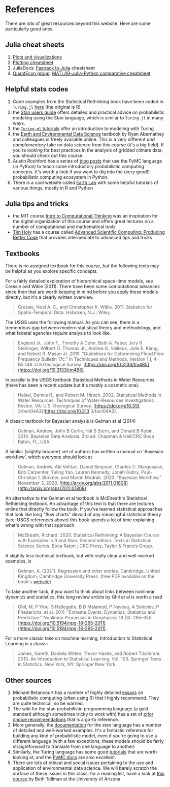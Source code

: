 # References

There are lots of great resources beyond this website.
Here are some particularly good ones.

## Julia cheat sheets

1. [Plots and visualizations](/plots_tutorial/)
1. [Plotting cheatsheet](https://github.com/sswatson/cheatsheets/blob/master/plotsjl-cheatsheet.pdf)
1. JuliaDocs: [Fastrack to Julia](https://juliadocs.github.io/Julia-Cheat-Sheet/) cheatsheet
1. [QuantEcon group](https://quantecon.org): [MATLAB-Julia-Python comparative cheatsheet](https://cheatsheets.quantecon.org/)

## Helpful stats codes

1. Code examples from the Statistical Rethinking book have been coded in `Turing.jl` [here](https://statisticalrethinkingjulia.github.io/TuringModels.jl/) (the original is R)
1. the [Stan users guide](https://mc-stan.org/docs/2_28/reference-manual/index.html) offers detailed and practical advice on probabilistic modeling using the Stan language, which is similar to `Turing.jl` in many ways.
1. the [`Turing.ml` tutorials](https://turing.ml/dev/tutorials/) offer an introduction to modeling with Turing
1. the [Earth and Environmental Data Science](earth-env-data-science.github.io/) textbook by Ryan Abernathey and colleagues is freely available online. This is a very different _and complementary_ take on data science from this course (it's a big field). If you're looking for best practices in the analysis of gridded climate data, you should check out this course.
1. Austin Rochford has a series of [blog posts](https://austinrochford.com/posts/intro-prob-prog-pymc.html) that use the PyMC language (in Python) to teach some introductory probabilistic computing concepts. It's worth a look if you want to dig into the (very good!) probabilistic computing ecosystem in Python.
1. There is a cool website called [Earth Lab](https://www.earthdatascience.org/about/) with some helpful tutorials of various things, mostly in R and Python

## Julia tips and tricks

- the MIT course [Intro to Computational Thinking](https://computationalthinking.mit.edu/) was an inspiration for the digital organization of this course and offers great lectures on a number of computational and mathematical tools
- [Tim Holy](https://neuroscience.wustl.edu/people/timothy-holy-phd/) has a course called [Advanced Scientific Computing: Producing Better Code](https://www.youtube.com/watch?v=x4oi0IKf52w&list=PL-G47MxHVTewUm5ywggLvmbUCNOD2RbKA) that provides intermediate to advanced tips and tricks

## Textbooks

There is no assigned textbook for this course, but the following texts may be helpful as you explore specific concepts.

For a fairly detailed exploration of hierarchical space-time models, see Cressie and Wikle (2011).
There have been some computational advances since then that are worth keeping in mind before you apply these models directly, but it's a clearly written overview.

> Cressie, Noel A. C., and Christopher K. Wikle. 2011. Statistics for Spatio-Temporal Data. Hoboken, N.J.: Wiley.

The USGS uses the following manual.
As you can see, there is a tremendous gap between modern statistical theory and methodology, and what federal agencies *require* analysis to look like.

> England Jr., John F., Timothy A Cohn, Beth A. Faber, Jery R. Stedinger, Wilbert O. Thomas Jr., Andrea G. Veilleux, Julie E. Kiang, and Robert R. Mason Jr. 2019. “Guidelines for Determining Flood Flow Frequency Bulletin 17c.” In Techniques and Methods, Version 1.1, 4-B5:148. U.S.Geological Survey. [https://doi.org/10.3133/tm4B5](https://doi.org/10.3133/tm4B5).

In parallel is the USGS textbook Statistical Methods in Water Resources (there has been a recent update but it's mostly a cosmetic one).

> Helsel, Dennis R., and Robert M. Hirsch. 2002. Statistical Methods in Water Resources. Techniques of Water-Resources Investigations. Reston, VA: U.S. Geological Survey. [https://doi.org/10.313 3/twri04A3](https://doi.org/10.313 3/twri04A3).

A classic textbook for Bayesian analysis is Gelman et al (2014)

> Gelman, Andrew, John B Carlin, Hal S Stern, and Donald B Rubin. 2014. Bayesian Data Analysis. 3rd ed. Chapman & Hall/CRC Boca Raton, FL, USA.

A simliar (slightly broader) set of authors has written a manual on 'Bayesian workflow', which everyone should look at

> Gelman, Andrew, Aki Vehtari, Daniel Simpson, Charles C. Margossian, Bob Carpenter, Yuling Yao, Lauren Kennedy, Jonah Gabry, Paul-Christian 1. Bürkner, and Martin Modrák. 2020. “Bayesian Workflow.” November 3, 2020. [http://arxiv.org/abs/2011.01808](http://arxiv.org/abs/2011.01808).

An alternative to the Gelman et al textbook is McElreath's Statistical Rethinking textbook.
An advantage of this text is that there are lectures online that directly follow the book.
If you've learned statistical approaches that look like long "flow charts" devoid of any meaningful statistical theory (see: USGS references above) this book spends a lot of time explaining what's wrong with that approach.

> McElreath, Richard. 2020. Statistical Rethinking: A Bayesian Course with Examples in R and Stan. Second edition. Texts in Statistical Science Series. Boca Raton ; CRC Press, Taylor & Francis Group.

A slightly less technical textbook, but with really clear and well-worked examples, is

> Gelman, A. (2021). Regression and other stories. Cambridge, United Kingdom; Cambridge University Press. (free PDF available on the book's [website](https://avehtari.github.io/ROS-Examples/index.html))

To take another tack, if you want to think about links between nonlinear dynamics and statistics, this long review article by Ghil et al is worth a read

> Ghil, M, P Yiou, S Hallegatte, B D Malamud, P Naveau, A Soloviev, P Friederichs, et al. 2011. “Extreme Events: Dynamics, Statistics and Prediction.” Nonlinear Processes in Geophysics 18 (3): 295–350. [https://doi.org/10.5194/npg-18-295-2011](https://doi.org/10.5194/npg-18-295-2011).

For a more classic take on machine learning, Introduction to Statistical Learning is a classic

> James, Gareth, Daniela Witten, Trevor Hastie, and Robert Tibshirani. 2013. An Introduction to Statistical Learning. Vol. 103. Springer Texts in Statistics. New York, NY: Springer New York.

## Other sources

1. Michael Betancourt has a number of highly detailed [essays](https://betanalpha.github.io/writing/) on probabilistic computing (often using R) that I highly recommend. They are quite technical, so be warned.
1. The wiki for the stan probabilistic programming language (a gold standard although sometimes tricky to work with) has a set of [prior choice recommendations](https://github.com/stan-dev/stan/wiki/Prior-Choice-Recommendations) that is a go-to reference.
1. More generally, the [documentation](https://mc-stan.org/users/documentation/) for the stan language has a number of detailed and well-worked examples. It's a fantastic reference for building any kind of probabilistic model, even if you're going to use a different language (with a few exceptions, these models should be fairly straightforward to translate from one language to another)
1. Similarly, the Turing language has some good [tutorials](https://turing.ml/dev/tutorials/) that are worth looking at, and the [PyMC docs](https://docs.pymc.io/en/v3/nb_examples/index.html) are also excellent.
1. There are lots of ethical and social issues pertaining to the use and application of environmental data science. We will barely scratch the surface of these issues in this class; for a reading list, have a look at [this course](https://beth-tellman.github.io/hum-envseminar.docx.pdf) by Beth Tellman at the University of Arizona
